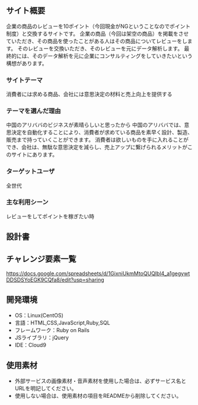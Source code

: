 # <TradingReview>

## サイト概要
 企業の商品のレビューを10ポイント（今回現金がNGということなのでポイント制度）と交換するサイトです。
 企業の商品（今回は架空の商品）を掲載をさせていただき、その商品を使ったことがある人はその商品についてレビューをします。
 そのレビューを交換いただき、そのレビューを元にデータ解析します。
 最終的には、そのデータ解析を元に企業にコンサルティングをしていきたいという構想があります。


### サイトテーマ
 消費者には求める商品、会社には意思決定の材料と売上向上を提供する

### テーマを選んだ理由
 中国のアリババのビジネスが素晴らしいと思ったから
 中国のアリババでは、意思決定を自動化することにより、消費者が求めている商品を素早く設計、製造、販売まで持っていくことができます。
 消費者は欲しいものを手に入れることができ、会社は、無駄な意思決定を減らし、売上アップに繋げられるメリットがこのサイトにあります。


### ターゲットユーザ
全世代

### 主な利用シーン
レビューをしてポイントを稼ぎたい時

## 設計書



## チャレンジ要素一覧
https://docs.google.com/spreadsheets/d/1GixniUkmMtoQUQIbl4_a1gegywtDDSDSYoEGK9CQfa8/edit?usp=sharing

## 開発環境
- OS：Linux(CentOS)
- 言語：HTML,CSS,JavaScript,Ruby,SQL
- フレームワーク：Ruby on Rails
- JSライブラリ：jQuery
- IDE：Cloud9

## 使用素材
- 外部サービスの画像素材・音声素材を使用した場合は、必ずサービス名とURLを明記してください。
- 使用しない場合は、使用素材の項目をREADMEから削除してください。